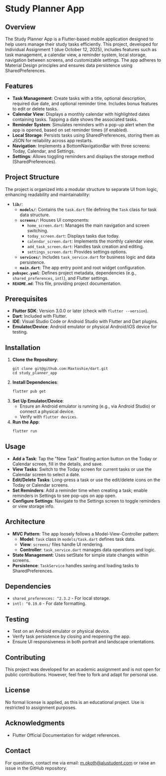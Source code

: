 # Study Planner App

## Overview
The Study Planner App is a Flutter-based mobile application designed to help users manage their study tasks efficiently. This project, developed for Individual Assignment 1 (due October 12, 2025), includes features such as task management, a calendar view, a reminder system, local storage, navigation between screens, and customizable settings. The app adheres to Material Design principles and ensures data persistence using SharedPreferences.

## Features
- **Task Management**: Create tasks with a title, optional description, required due date, and optional reminder time. Includes bonus features to edit or delete tasks.
- **Calendar View**: Displays a monthly calendar with highlighted dates containing tasks. Tapping a date shows the associated tasks.
- **Reminder System**: Simulates reminders with a pop-up alert when the app is opened, based on set reminder times (if enabled).
- **Local Storage**: Persists tasks using SharedPreferences, storing them as JSON for reliability across app restarts.
- **Navigation**: Implements a BottomNavigationBar with three screens: Today, Calendar, and Settings.
- **Settings**: Allows toggling reminders and displays the storage method (SharedPreferences).

## Project Structure
The project is organized into a modular structure to separate UI from logic, enhancing readability and maintainability:
- **`lib/`**:
  - **`models/`**: Contains the `task.dart` file defining the `Task` class for task data structure.
  - **`screens/`**: Houses UI components:
    - `home_screen.dart`: Manages the main navigation and screen switching.
    - `today_screen.dart`: Displays tasks due today.
    - `calendar_screen.dart`: Implements the monthly calendar view.
    - `add_task_screen.dart`: Handles task creation and editing.
    - `settings_screen.dart`: Provides settings options.
  - **`services/`**: Includes `task_service.dart` for business logic and data persistence.
  - **`main.dart`**: The app entry point and root widget configuration.
- **`pubspec.yaml`**: Defines project metadata, dependencies (e.g., `shared_preferences`, `intl`), and Flutter settings.
- **`README.md`**: This file, providing project documentation.

## Prerequisites
- **Flutter SDK**: Version 3.0.0 or later (check with `flutter --version`).
- **Dart**: Included with Flutter.
- **IDE**: Visual Studio Code or Android Studio with Flutter and Dart plugins.
- **Emulator/Device**: Android emulator or physical Android/iOS device for testing.

## Installation
1. **Clone the Repository**:
   ```bash:disable-run
   git clone git@github.com:Maxtoshie/dart.git
   cd study_planner_app
   ```
2. **Install Dependencies**:
   ```bash
   flutter pub get
   ```
3. **Set Up Emulator/Device**:
   - Ensure an Android emulator is running (e.g., via Android Studio) or connect a physical device.
   - Verify with `flutter devices`.
4. **Run the App**:
   ```bash
   flutter run
   ```

## Usage
- **Add a Task**: Tap the "New Task" floating action button on the Today or Calendar screen, fill in the details, and save.
- **View Tasks**: Switch to the Today screen for current tasks or use the Calendar screen to select a date.
- **Edit/Delete Tasks**: Long-press a task or use the edit/delete icons on the Today or Calendar screens.
- **Set Reminders**: Add a reminder time when creating a task; enable reminders in Settings to see pop-ups on app open.
- **Configure Settings**: Navigate to the Settings screen to toggle reminders or view storage info.

## Architecture
- **MVC Pattern**: The app loosely follows a Model-View-Controller pattern:
  - **Model**: `Task` class in `models/task.dart` defines task data.
  - **View**: `screens/` files handle UI rendering.
  - **Controller**: `task_service.dart` manages data operations and logic.
- **State Management**: Uses setState for simple state changes within screens.
- **Persistence**: `TaskService` handles saving and loading tasks to SharedPreferences.

## Dependencies
- `shared_preferences: ^2.3.2` - For local storage.
- `intl: ^0.19.0` - For date formatting.

## Testing
- Test on an Android emulator or physical device.
- Verify task persistence by closing and reopening the app.
- Ensure UI responsiveness in both portrait and landscape orientations.

## Contributing
This project was developed for an academic assignment and is not open for public contributions. However, feel free to fork and adapt for personal use.

## License
No formal license is applied, as this is an educational project. Use is restricted to assignment purposes.

## Acknowledgments
- Flutter Official Documentation for widget references.

## Contact
For questions, contact me via email: m.okoth@alustudent.com or raise an issue in the GitHub repository.
